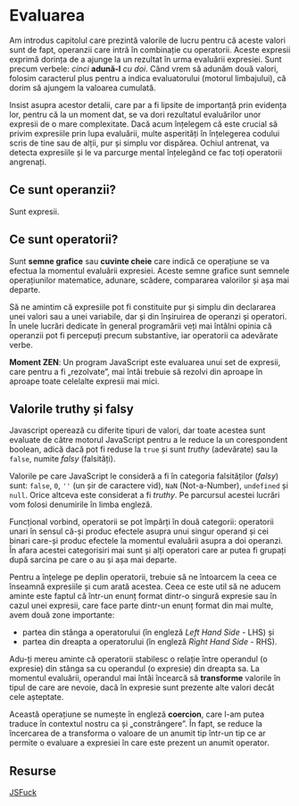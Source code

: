 # Evaluarea

Am introdus capitolul care prezintă valorile de lucru pentru că aceste valori sunt de fapt, operanzii care intră în combinație cu operatorii. Aceste expresii exprimă dorința de a ajunge la un rezultat în urma evaluării expresiei. Sunt precum verbele: *cinci* **adună-l** *cu doi*. Când vrem să adunăm două valori, folosim caracterul plus pentru a indica evaluatorului (motorul limbajului), că dorim să ajungem la valoarea cumulată.

Insist asupra acestor detalii, care par a fi lipsite de importanță prin evidența lor, pentru că la un moment dat, se va dori rezultatul evaluărilor unor expresii de o mare complexitate. Dacă acum înțelegem că este crucial  să privim expresiile prin lupa evaluării, multe asperități în înțelegerea codului scris de tine sau de alții, pur și simplu vor dispărea. Ochiul antrenat, va detecta expresiile și le va parcurge mental înțelegând ce fac toți operatorii angrenați.

## Ce sunt operanzii?

Sunt expresii.

## Ce sunt operatorii?

Sunt **semne grafice** sau **cuvinte cheie** care indică ce operațiune se va efectua la momentul evaluării expresiei. Aceste semne grafice sunt semnele operațiunilor matematice, adunare, scădere, compararea valorilor și așa mai departe.

Să ne amintim că expresiile pot fi constituite pur și simplu din declararea unei valori sau a unei variabile, dar și din înșiruirea de operanzi și operatori. În unele lucrări dedicate în general programării veți mai întâlni opinia că operanzii pot fi percepuți precum substantive, iar operatorii ca adevărate verbe.

**Moment ZEN**: Un program JavaScript este evaluarea unui set de expresii, care pentru a fi „rezolvate”, mai întâi trebuie să rezolvi din aproape în aproape toate celelalte expresii mai mici.

## Valorile truthy și falsy

Javascript operează cu diferite tipuri de valori, dar toate acestea sunt evaluate de către motorul JavaScript pentru a le reduce la un corespondent boolean, adică dacă pot fi reduse la `true` și sunt *truthy* (adevărate) sau la `false`, numite *falsy* (falsități).

Valorile pe care JavaScript le consideră a fi în categoria falsităților (*falsy*) sunt: `false`, `0`, `''` (un șir de caractere vid), `NaN` (Not-a-Number), `undefined` și `null`. Orice altceva este considerat a fi *truthy*. Pe parcursul acestei lucrări vom folosi denumirile în limba engleză.

Funcțional vorbind, operatorii se pot împărți în două categorii: operatorii unari în sensul că-și produc efectele asupra unui singur operand și cei binari care-și produc efectele la momentul evaluării asupra a doi operanzi. În afara acestei categorisiri mai sunt și alți operatori care ar putea fi grupați după sarcina pe care o au și așa mai departe.

Pentru a înțelege pe deplin operatorii, trebuie să ne întoarcem la ceea ce înseamnă expresiile și cum arată acestea. Ceea ce este util să ne aducem aminte este faptul că într-un enunț format dintr-o singură expresie sau în cazul unei expresii, care face parte dintr-un enunț format din mai multe, avem două zone importante:

-   partea din stânga a operatorului (în engleză *Left Hand Side* - LHS) și
-   partea din dreapta a operatorului (în engleză *Right Hand Side* - RHS).

Adu-ți mereu aminte că operatorii stabilesc o relație între operandul (o expresie) din stânga sa cu operandul (o expresie) din dreapta sa. La momentul evaluării, operandul mai întâi încearcă să **transforme** valorile în tipul de care are nevoie, dacă în expresie sunt prezente alte valori decât cele așteptate.

Această operațiune se numește în engleză **coercion**, care l-am putea traduce în contextul nostru ca și „constrângere”. În fapt, se reduce la încercarea de a transforma o valoare de un anumit tip într-un tip ce ar permite o evaluare a expresiei în care este prezent un anumit operator.

## Resurse

[JSFuck](http://www.jsfuck.com/)
